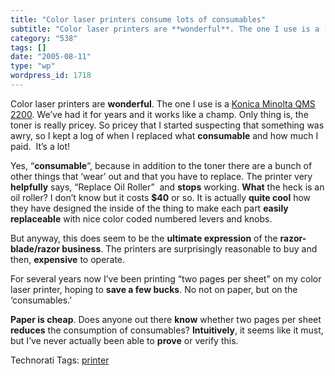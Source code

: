 ```yaml
---
title: "Color laser printers consume lots of consumables"
subtitle: "Color laser printers are **wonderful**. The one I use is a [Konica Minolta QMS 2200](http://www.amaz..."
category: "538"
tags: []
date: "2005-08-11"
type: "wp"
wordpress_id: 1718
---
```

Color laser printers are **wonderful**. The one I use is a [Konica Minolta QMS 2200](http://www.amazon.com/exec/obidos/tg/detail/-/B0000560EZ/002-5618550-4992858?v=glance). We’ve had it for years and it works like a champ. Only thing is, the toner is really pricey. So pricey that I started suspecting that something was awry, so I kept a log of when I replaced what **consumable** and how much I paid.  It’s a lot!

Yes, “**consumable**“, because in addition to the toner there are a bunch of other things that ‘wear’ out and that you have to replace. The printer very **helpfully** says, “Replace Oil Roller”  and **stops** working. **What** the heck is an oil roller? I don’t know but it costs **$40** or so. It is actually **quite cool** how they have designed the inside of the thing to make each part **easily replaceable** with nice color coded numbered levers and knobs. 

But anyway, this does seem to be the **ultimate expression** of the **razor-blade/razor business**. The printers are surprisingly reasonable to buy and then, **expensive** to operate.

For several years now I’ve been printing “two pages per sheet” on my color laser printer, hoping to **save a few bucks**. No not on paper, but on the ‘consumables.’

**Paper is cheap**. Does anyone out there **know** whether two pages per sheet **reduces** the consumption of consumables? **Intuitively**, it seems like it must, but I’ve never actually been able to **prove** or verify this. 

Technorati Tags: [printer](http://technorati.com/tag/printer)